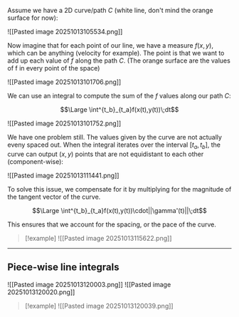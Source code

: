 Assume we have a 2D curve/path $C$ (white line, don't mind the orange surface for now):

![[Pasted image 20251013105534.png]]

Now imagine that for each point of our line, we have a measure $f(x,y)$, which can be anything (velocity for example). The point is that we want to add up each value of $f$ along the path $C$.
(The orange surface are the values of f in every point of the space)

![[Pasted image 20251013101706.png]]

We can use an integral to compute the sum of the $f$ values along our path $C$:

$$\Large \int^{t_b}_{t_a}f(x(t),y(t))\;dt$$

![[Pasted image 20251013101752.png]]


We have one problem still. The values given by the curve are not actually eveny spaced out.
When the integral iterates over the interval $[t_a, t_b]$, the curve can output $(x,y)$ points that are not equidistant to each other (component-wise):

![[Pasted image 20251013111441.png]]

To solve this issue, we compensate for it by multiplying for the magnitude of the tangent vector of the curve.

$$\Large \int^{t_b}_{t_a}f(x(t),y(t))\cdot||\gamma'(t)||\;dt$$

This ensures that we account for the spacing, or the pace of the curve.

> [!example]
> ![[Pasted image 20251013115622.png]]

---

## Piece-wise line integrals

![[Pasted image 20251013120003.png]]
![[Pasted image 20251013120020.png]]

> [!example]
> ![[Pasted image 20251013120039.png]]
